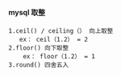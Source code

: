 

#### mysql 取整
```
1.ceil() / ceiling（） 向上取整
   ex： ceil（1.2） = 2
2.floor() 向下取整
    ex： floor（1.2） = 1
3.round() 四舍五入
```